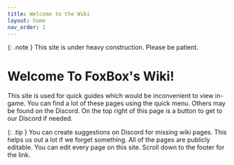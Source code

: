 ```yaml
---
title: Welcome to the Wiki
layout: home
nav_order: 1
---
```


{: .note }
This site is under heavy construction. Please be patient.

# Welcome To FoxBox's Wiki!
This site is used for quick guides which would be inconvenient to view in-game.
You can find a lot of these pages using the quick menu. Others may be found on the Discord.
On the top right of this page is a button to get to our Discord if needed.

{: .tip }
You can create suggestions on Discord for missing wiki pages. This helps us out a lot if we forget something. All of the pages are publicly editable. You can edit every page on this site. Scroll down to the footer for the link.
